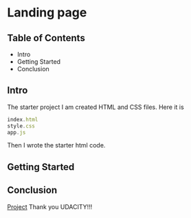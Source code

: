 # Landing page

## Table of Contents

* Intro
* Getting Started
* Conclusion
## Intro
The starter project I am created HTML and CSS files. Here it is
```javascript
index.html
style.css
app.js
```
Then I wrote the starter html code.
## Getting Started

## Conclusion
[Project](http://t99323py.beget.tech/litsey2)
Thank you UDACITY!!!